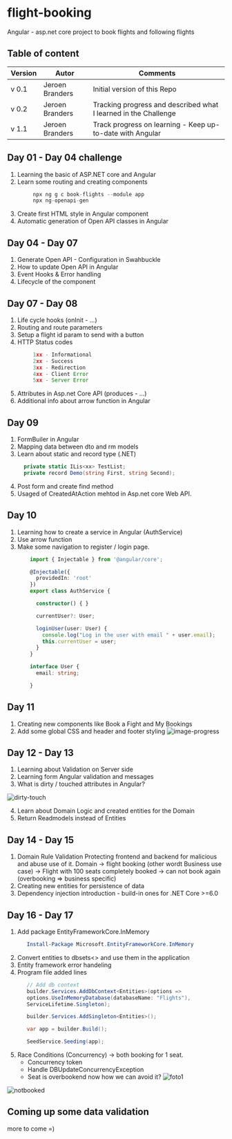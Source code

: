 # flight-booking
Angular - asp.net core project to book flights and following flights

## Table of content
Version      | Autor        | Comments                 |
------------ | -------------|--------------------------|
v 0.1 | Jeroen Branders  | Initial version of this Repo
v 0.2 | Jeroen Branders | Tracking progress and described what I learned in the Challenge
v 1.1 | Jeroen Branders | Track progress on learning - Keep up-to-date with Angular

## Day 01 - Day 04 challenge
1) Learning the basic of ASP.NET core and Angular
2) Learn some routing and creating components
   ```javascript
        npx ng g c book-flights --module app
        npx ng-openapi-gen
    ```
3) Create first HTML style in Angular component
4) Automatic generation of Open API classes in Angular 

## Day 04 - Day 07
1) Generate Open API - Configuration in Swahbuckle
2) How to update Open API in Angular
3) Event Hooks & Error handling
4) Lifecycle of the component

## Day 07 - Day 08
1) Life cycle hooks (onInit - ...)
2) Routing and route parameters
3) Setup a flight id param to send with a button
4) HTTP Status codes
   ```javascript
        1xx - Informational
        2xx - Success
        3xx - Redirection
        4xx - Client Error
        5xx - Server Error        
   ```
5) Attributes in Asp.net Core API (produces - ...)
6) Additional info about arrow function in Angular

## Day 09
1) FormBuiler in Angular
2) Mapping data between dto and rm models
3) Learn about static and record type (.NET)
   ```C#
     private static ILis<xx> TestList;
     private record Demo(string First, string Second);
   ```
4) Post form and create find method
5) Usaged of CreatedAtAction mehtod in Asp.net core Web API.

## Day 10
1) Learning how to create a service in Angular (AuthService)
2) Use arrow function
3) Make some navigation to register / login page.
    ```typescript
        import { Injectable } from '@angular/core';

        @Injectable({
          providedIn: 'root'
        })
        export class AuthService {

          constructor() { }

          currentUser?: User;

          loginUser(user: User) {
            console.log("Log in the user with email " + user.email);
            this.currentUser = user;
          }
        }

        interface User {
          email: string;

        }     
   ```
## Day 11
1) Creating new components like Book a Fight and My Bookings
2) Add some global CSS and header and footer styling
![image-progress](https://user-images.githubusercontent.com/78689165/182468280-5bbf049a-c75a-4303-9a05-ae94adf130fd.png)

## Day 12 - Day 13
1) Learning about Validation on Server side
2) Learning form Angular validation and messages
3) What is dirty / touched attributes in Angular?

![dirty-touch](https://user-images.githubusercontent.com/78689165/182949172-af4f8df4-a78c-4847-8203-18d0e849a0ca.png)

4) Learn about Domain Logic and created entities for the Domain
5) Return Readmodels instead of Entities

## Day 14 - Day 15
1) Domain Rule Validation 
   Protecting frontend and backend for malicious and abuse use of it.
   Domain -> flight booking (other wordt Business use case)
          -> Flight with 100 seats completely booked -> can not book again (overbooking => business specific)
2) Creating new entities for persistence of data
3) Dependency injection introduction - build-in ones for .NET Core >=6.0

## Day 16 - Day 17
1) Add package EntityFrameworkCore.InMemory
   ```PowerShell
      Install-Package Microsoft.EntityFrameworkCore.InMemory
   ```
2) Convert entities to dbsets<> and use them in the application
3) Entity framework error handeling
4) Program file added lines
   ```C#
      // Add db context
      builder.Services.AddDbContext<Entities>(options =>
      options.UseInMemoryDatabase(databaseName: "Flights"),
      ServiceLifetime.Singleton);

      builder.Services.AddSingleton<Entities>();

      var app = builder.Build();

      SeedService.Seeding(app);
   ```
4) Race Conditions (Concurrency) -> both booking for 1 seat.
    - Concurrency token
    - Handle DBUpdateConcurrencyException
    - Seat is overbookend now how we can avoid it?
  ![foto1](https://user-images.githubusercontent.com/78689165/183310955-49675cc6-6e5c-4593-bbc2-53c4b1507ad2.png)
  
  ![notbooked](https://user-images.githubusercontent.com/78689165/183310963-bc0c5091-8f59-4ed9-b9f3-e6e49868e8f2.png)


## Coming up some data validation
more to come =)
